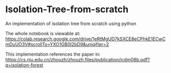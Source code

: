 # Isolation-Tree-from-scratch
An implementation of isolation tree from scratch using python 


The whole notebook is viewable at:
https://colab.research.google.com/drive/1eRtMgUD7kSXCE8eCPhkE1ECwCmDuUO3V#scrollTo=YXO1GB0I2bD9&uniqifier=2

This implementation references the paper in:
https://cs.nju.edu.cn/zhouzh/zhouzh.files/publication/icdm08b.pdf?q=isolation-forest
